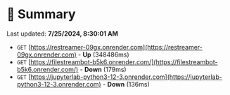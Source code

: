 # 📖 Summary
Last updated: **7/25/2024, 8:30:01 AM**

- `GET` [https://restreamer-09gx.onrender.com](https://restreamer-09gx.onrender.com) - **Up** (348486ms)
- `GET` [https://filestreambot-b5k6.onrender.com/](https://filestreambot-b5k6.onrender.com/) - **Down** (179ms)
- `GET` [https://jupyterlab-python3-12-3.onrender.com](https://jupyterlab-python3-12-3.onrender.com) - **Down** (136ms)
